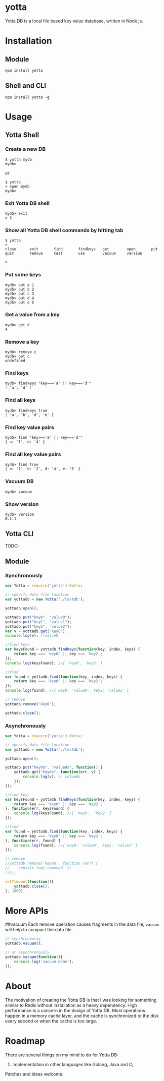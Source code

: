 yotta
==========
Yotta DB is a local file based key value database, written in Node.js.

# Installation

## Module
`npm install yotta`

## Shell and CLI
`npm install yotta -g`

# Usage

## Yotta Shell

### Create a new DB

```
$ yotta mydb
mydb>
```
or
```
$ yotta
> open mydb
mydb>
```

### Exit Yotta DB shell
```
mydb> exit
> $
```

### Show all Yotta DB shell commands by hitting tab
```
$ yotta
>
close      exit       find       findkeys   get        open       put
quit       remove     test       use        vacuum     version

>
```

### Put some keys
```
mydb> put a 1
mydb> put b 2
mydb> put c 3
mydb> put d 4
mydb> put e 5
```

### Get a value from a key
```
mydb> get d
4
```

### Remove a key
```
mydb> remove c
mydb> get c
undefined
```

### Find keys
```
mydb> findkeys "key==='a' || key==='d'"
[ 'a', 'd' ]
```

### Find all keys
```
mydb> findkeys true
[ 'a', 'b', 'd', 'e' ]
```

### Find key value pairs
```
mydb> find "key==='a' || key==='d'"
{ a: '1', d: '4' }
```

### Find all key value pairs
```
mydb> find true
{ a: '1', b: '2', d: '4', e: '5' }
```

### Vacuum DB
```
mydb> vacuum
```

### Show version
```
mydb> version
0.1.1
```

## Yotta CLI
TODO:

## Module

### Synchronously
```javascript
var Yotta = require('yotta').Yotta;

// specify data file location
var yottadb = new Yotta('./testdb');

yottadb.open();

yottadb.put("key0", "value0");
yottadb.put("key1", "value1");
yottadb.put("key2", "value2");
var v = yottadb.get("key0");
console.log(v); //value0

//find keys
var keysFound = yottadb.findKeys(function(key, index, keys) {
	return key === 'key0' || key === 'key2';
});
console.log(keysFound); //[ 'key0', 'key2' ]

//find
var found = yottadb.find(function(key, index, keys) {
	return key === 'key0' || key === 'key2';
});
console.log(found); //{ key0: 'value0', key2: 'value2' }

// remove
yottadb.remove('key0');

yottadb.close();
```

### Asynchronously
```javascript
var Yotta = require('yotta').Yotta;

// specify data file location
var yottadb = new Yotta('./testdb');

yottadb.open();

yottadb.put("key0a", "value0a", function() {
	yottadb.get("key0a", function(err, v) {
		console.log(v); // value0a
	});
});

//find keys
var keysFound = yottadb.findKeys(function(key, index, keys) {
	return key === 'key0' || key === 'key2';
}, function(err, keysFound) {
	console.log(keysFound); //[ 'key0', 'key2' ]
});

//find
var found = yottadb.find(function(key, index, keys) {
	return key === 'key0' || key === 'key2';
}, function(err, found) {
	console.log(found); //{ key0: 'value0', key2: 'value2' }
});

// remove
//yottadb.remove('key0a', function (err) {
//    console.log('removed.');
//});

setTimeout(function(){
	yottadb.close();
}, 1000);
```

# More APIs
##vacuum
Each remove operation causes fragments in the data file, `vacuum` will help to compact the data file.
```javascript
// synchronously
yottadb.vacuum();

// or asynchronously
yottadb.vacuum(function(){
	console.log('vacuum done');
});
```

# About
The motivation of creating the Yotta DB is that I was looking for something similar to Redis without installation as a
heavy dependency. High performance is a concern in the design of Yotta DB. Most operations happen in a memory cache
layer, and the cache is synchronized to the disk every second or when the cache is too large.

# Roadmap
There are several things on my mind to do for Yotta DB:

1. Implementation in other languages like Golang, Java and C;

Patches and ideas welcome.